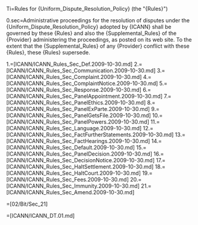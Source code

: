 Ti=Rules for {Uniform_Dispute_Resolution_Policy} (the "{Rules}")

0.sec=Administrative proceedings for the resolution of disputes under the {Uniform_Dispute_Resolution_Policy} adopted by {ICANN} shall be governed by these {Rules} and also the {Supplemental_Rules} of the {Provider} administering the proceedings, as posted on its web site. To the extent that the {Supplemental_Rules} of any {Provider} conflict with these {Rules}, these {Rules} supersede.

1.=[ICANN/ICANN_Rules_Sec_Def.2009-10-30.md]
2.=[ICANN/ICANN_Rules_Sec_Communication.2009-10-30.md]
3.=[ICANN/ICANN_Rules_Sec_Complaint.2009-10-30.md]
4.=[ICANN/ICANN_Rules_Sec_ComplaintNotice.2009-10-30.md]
5.=[ICANN/ICANN_Rules_Sec_Response.2009-10-30.md]
6.=[ICANN/ICANN_Rules_Sec_PanelAppointment.2009-10-30.md]
7.=[ICANN/ICANN_Rules_Sec_PanelEthics.2009-10-30.md]
8.=[ICANN/ICANN_Rules_Sec_PanelExParte.2009-10-30.md]
9.=[ICANN/ICANN_Rules_Sec_PanelGetsFile.2009-10-30.md]
10.=[ICANN/ICANN_Rules_Sec_PanelPowers.2009-10-30.md]
11.=[ICANN/ICANN_Rules_Sec_Language.2009-10-30.md]
12.=[ICANN/ICANN_Rules_Sec_FactFurtherStatements.2009-10-30.md]
13.=[ICANN/ICANN_Rules_Sec_FactHearings.2009-10-30.md]
14.=[ICANN/ICANN_Rules_Sec_Default.2009-10-30.md]
15.=[ICANN/ICANN_Rules_Sec_PanelDecision.2009-10-30.md]
16.=[ICANN/ICANN_Rules_Sec_DecisionNotice.2009-10-30.md]
17.=[ICANN/ICANN_Rules_Sec_HaltSettlement.2009-10-30.md]
18.=[ICANN/ICANN_Rules_Sec_HaltCourt.2009-10-30.md]
19.=[ICANN/ICANN_Rules_Sec_Fees.2009-10-30.md]
20.=[ICANN/ICANN_Rules_Sec_Immunity.2009-10-30.md]
21.=[ICANN/ICANN_Rules_Sec_Amend.2009-10-30.md]

=[02/Bit/Sec_21]

=[ICANN/ICANN_DT.01.md]